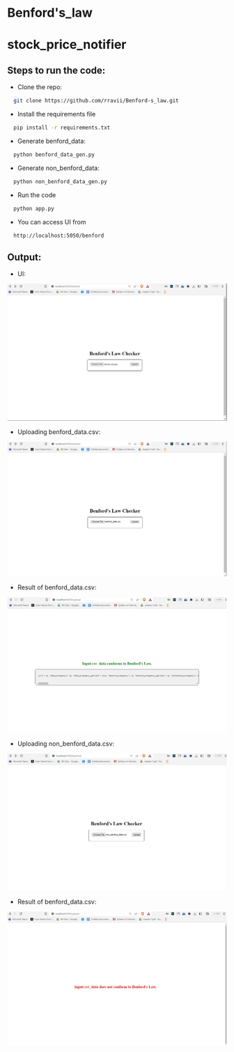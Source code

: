 # Benford's_law

# stock_price_notifier

## Steps to run the code:

- Clone the repo:
```bash
  git clone https://github.com/rravii/Benford-s_law.git
```
- Install the requirements file
```bash
  pip install -r requirements.txt
```
- Generate benford_data:
```bash
  python benford_data_gen.py
```
- Generate non_benford_data:
```bash
  python non_benford_data_gen.py
```
- Run the code
```bash
  python app.py
```
- You can access UI from 
```bash
  http://localhost:5050/benford
```

## Output:

- UI:

![UI](https://raw.githubusercontent.com/rravii/Benford-s_law/master/images/1.JPG)

- Uploading benford_data.csv:

![benford_data](https://raw.githubusercontent.com/rravii/Benford-s_law/master/images/2.JPG)

- Result of benford_data.csv:

![result_benford_data](https://raw.githubusercontent.com/rravii/Benford-s_law/master/images/3.JPG)

- Uploading non_benford_data.csv:

![non_benford_data](https://raw.githubusercontent.com/rravii/Benford-s_law/master/images/4.JPG)

- Result of benford_data.csv:

![result_non_benford_data](https://raw.githubusercontent.com/rravii/Benford-s_law/master/images/5.JPG)
